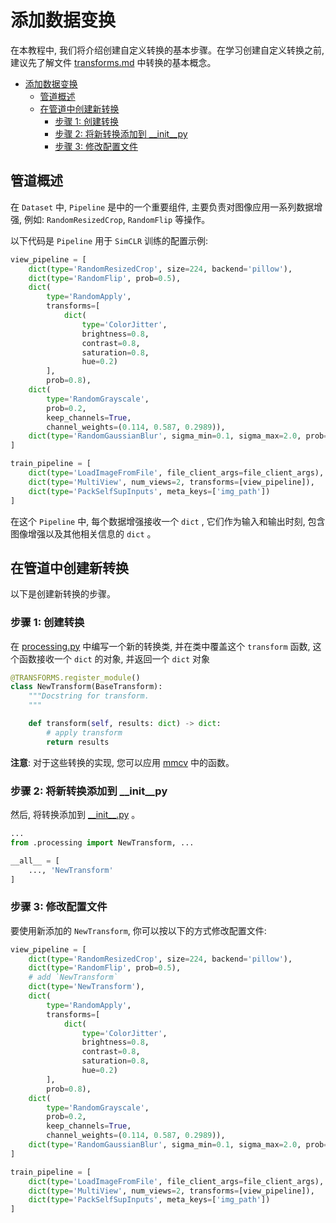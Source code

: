 # 添加数据变换

在本教程中, 我们将介绍创建自定义转换的基本步骤。在学习创建自定义转换之前, 建议先了解文件 [transforms.md](transforms.md) 中转换的基本概念。

- [添加数据变换](#添加数据变换)
  - [管道概述](#管道概述)
  - [在管道中创建新转换](#在管道中创建新转换)
    - [步骤 1: 创建转换](#步骤-1-创建转换)
    - [步骤 2: 将新转换添加到 \_\_init\_\_py](#步骤-2-将新转换添加到-__init__py)
    - [步骤 3: 修改配置文件](#步骤-3-修改配置文件)

## 管道概述

在 `Dataset` 中, `Pipeline` 是中的一个重要组件, 主要负责对图像应用一系列数据增强, 例如: `RandomResizedCrop`, `RandomFlip` 等操作。

以下代码是 `Pipeline` 用于 `SimCLR` 训练的配置示例:

```python
view_pipeline = [
    dict(type='RandomResizedCrop', size=224, backend='pillow'),
    dict(type='RandomFlip', prob=0.5),
    dict(
        type='RandomApply',
        transforms=[
            dict(
                type='ColorJitter',
                brightness=0.8,
                contrast=0.8,
                saturation=0.8,
                hue=0.2)
        ],
        prob=0.8),
    dict(
        type='RandomGrayscale',
        prob=0.2,
        keep_channels=True,
        channel_weights=(0.114, 0.587, 0.2989)),
    dict(type='RandomGaussianBlur', sigma_min=0.1, sigma_max=2.0, prob=0.5),
]

train_pipeline = [
    dict(type='LoadImageFromFile', file_client_args=file_client_args),
    dict(type='MultiView', num_views=2, transforms=[view_pipeline]),
    dict(type='PackSelfSupInputs', meta_keys=['img_path'])
]
```

在这个 `Pipeline` 中, 每个数据增强接收一个 `dict` , 它们作为输入和输出时刻, 包含图像增强以及其他相关信息的 `dict` 。

## 在管道中创建新转换

以下是创建新转换的步骤。

### 步骤 1: 创建转换

在 [processing.py](https://github.com/open-mmlab/mmselfsup/tree/main/mmselfsup/datasets/transforms/processing.py) 中编写一个新的转换类, 并在类中覆盖这个 `transform` 函数, 这个函数接收一个 `dict` 的对象, 并返回一个 `dict` 对象

```python
@TRANSFORMS.register_module()
class NewTransform(BaseTransform):
    """Docstring for transform.
    """

    def transform(self, results: dict) -> dict:
        # apply transform
        return results
```

**注意**: 对于这些转换的实现, 您可以应用 [mmcv](https://github.com/open-mmlab/mmcv/tree/2.x/mmcv/image) 中的函数。

### 步骤 2: 将新转换添加到 \_\_init\_\_py

然后, 将转换添加到 [\_\_init\_\_.py](https://github.com/open-mmlab/mmselfsup/blob/main/mmselfsup/datasets/transforms/__init__.py) 。

```python
...
from .processing import NewTransform, ...

__all__ = [
    ..., 'NewTransform'
]
```

### 步骤 3: 修改配置文件

要使用新添加的 `NewTransform`, 你可以按以下的方式修改配置文件:

```python
view_pipeline = [
    dict(type='RandomResizedCrop', size=224, backend='pillow'),
    dict(type='RandomFlip', prob=0.5),
    # add `NewTransform`
    dict(type='NewTransform'),
    dict(
        type='RandomApply',
        transforms=[
            dict(
                type='ColorJitter',
                brightness=0.8,
                contrast=0.8,
                saturation=0.8,
                hue=0.2)
        ],
        prob=0.8),
    dict(
        type='RandomGrayscale',
        prob=0.2,
        keep_channels=True,
        channel_weights=(0.114, 0.587, 0.2989)),
    dict(type='RandomGaussianBlur', sigma_min=0.1, sigma_max=2.0, prob=0.5),
]

train_pipeline = [
    dict(type='LoadImageFromFile', file_client_args=file_client_args),
    dict(type='MultiView', num_views=2, transforms=[view_pipeline]),
    dict(type='PackSelfSupInputs', meta_keys=['img_path'])
]
```

